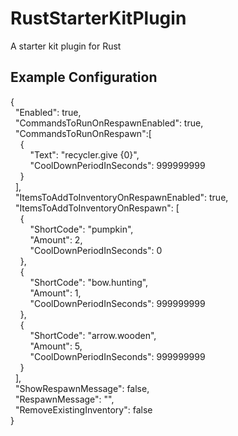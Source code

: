 # RustStarterKitPlugin
A starter kit plugin for Rust
<br>
## Example Configuration
{<br>
  &nbsp;&nbsp;"Enabled": true,<br>
  &nbsp;&nbsp;"CommandsToRunOnRespawnEnabled": true,<br>
  &nbsp;&nbsp;"CommandsToRunOnRespawn":[<br>
    &nbsp;&nbsp;&nbsp;&nbsp;{<br>
      &nbsp;&nbsp;&nbsp;&nbsp;&nbsp;&nbsp;&nbsp;&nbsp;"Text": "recycler.give {0}",<br>
      &nbsp;&nbsp;&nbsp;&nbsp;&nbsp;&nbsp;&nbsp;&nbsp;"CoolDownPeriodInSeconds": 999999999<br>
    &nbsp;&nbsp;&nbsp;&nbsp;}<br>
  &nbsp;&nbsp;],<br>
  &nbsp;&nbsp;"ItemsToAddToInventoryOnRespawnEnabled": true,<br>
  &nbsp;&nbsp;"ItemsToAddToInventoryOnRespawn": [<br>
    &nbsp;&nbsp;&nbsp;&nbsp;{<br>
      &nbsp;&nbsp;&nbsp;&nbsp;&nbsp;&nbsp;&nbsp;&nbsp;"ShortCode": "pumpkin",<br>
      &nbsp;&nbsp;&nbsp;&nbsp;&nbsp;&nbsp;&nbsp;&nbsp;"Amount": 2,<br>
      &nbsp;&nbsp;&nbsp;&nbsp;&nbsp;&nbsp;&nbsp;&nbsp;"CoolDownPeriodInSeconds": 0<br>
    &nbsp;&nbsp;&nbsp;&nbsp;},<br>
    &nbsp;&nbsp;&nbsp;&nbsp;{<br>
      &nbsp;&nbsp;&nbsp;&nbsp;&nbsp;&nbsp;&nbsp;&nbsp;"ShortCode": "bow.hunting",<br>
      &nbsp;&nbsp;&nbsp;&nbsp;&nbsp;&nbsp;&nbsp;&nbsp;"Amount": 1,<br>
      &nbsp;&nbsp;&nbsp;&nbsp;&nbsp;&nbsp;&nbsp;&nbsp;"CoolDownPeriodInSeconds": 999999999<br>
    &nbsp;&nbsp;&nbsp;&nbsp;},<br>
    &nbsp;&nbsp;&nbsp;&nbsp;{<br>
      &nbsp;&nbsp;&nbsp;&nbsp;&nbsp;&nbsp;&nbsp;&nbsp;"ShortCode": "arrow.wooden",<br>
      &nbsp;&nbsp;&nbsp;&nbsp;&nbsp;&nbsp;&nbsp;&nbsp;"Amount": 5,<br>
      &nbsp;&nbsp;&nbsp;&nbsp;&nbsp;&nbsp;&nbsp;&nbsp;"CoolDownPeriodInSeconds": 999999999<br>
    &nbsp;&nbsp;&nbsp;&nbsp;}<br>
  &nbsp;&nbsp;],<br>
  &nbsp;&nbsp;"ShowRespawnMessage": false,<br>
  &nbsp;&nbsp;"RespawnMessage": "",<br>
  &nbsp;&nbsp;"RemoveExistingInventory": false<br>
}<br>

